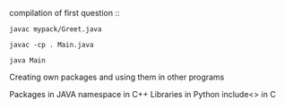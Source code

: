 compilation of first question ::

    javac mypack/Greet.java
    
    javac -cp . Main.java
    
    java Main


Creating own packages and using them in other programs

Packages in JAVA
namespace in C++
Libraries in Python
include<> in C

